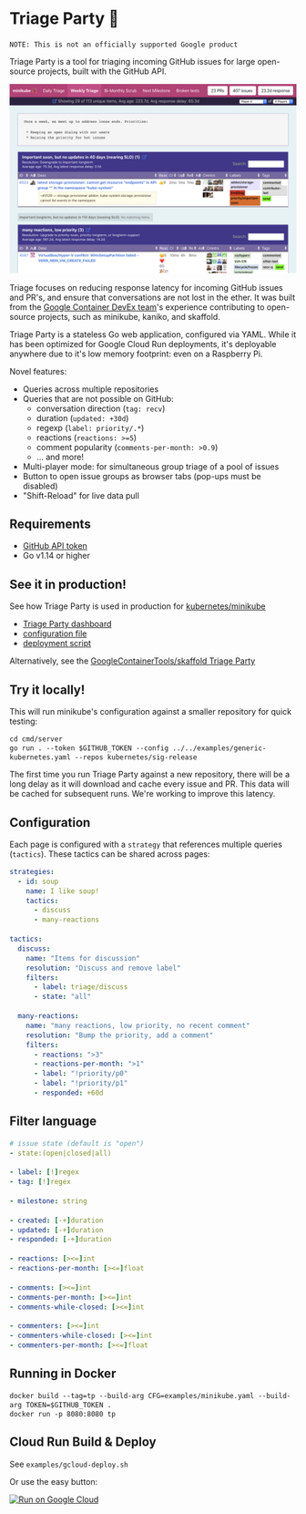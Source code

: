 # Triage Party 🎉
`NOTE: This is not an officially supported Google product`

Triage Party is a tool for triaging incoming GitHub issues for large open-source projects, built with the GitHub API. 

![screenshot](screenshot.png)

Triage focuses on reducing response latency for incoming GitHub issues and PR's, and ensure that conversations are not lost in the ether. It was built from the [Google Container DevEx team](http://github.com/GoogleContainerTools)'s experience contributing to open-source projects, such as minikube, kaniko, and skaffold. 

Triage Party is a stateless Go web application, configured via YAML. While it has been optimized for Google Cloud Run deployments, it's deployable anywhere due to it's low memory footprint: even on a Raspberry Pi.

Novel features:
* Queries across multiple repositories
* Queries that are not possible on GitHub:
  * conversation direction (`tag: recv`)
  * duration (`updated: +30d`)
  * regexp (`label: priority/.*`)
  * reactions (`reactions: >=5`)
  * comment popularity (`comments-per-month: >0.9`)
  * ... and more!
* Multi-player mode: for simultaneous group triage of a pool of issues
* Button to open issue groups as browser tabs (pop-ups must be disabled)
* "Shift-Reload" for live data pull

## Requirements

- [GitHub API token](https://help.github.com/en/articles/creating-a-personal-access-token-for-the-command-line)
- Go v1.14 or higher

## See it in production!

See how Triage Party is used in production for [kubernetes/minikube](https://github.com/kubernetes/minikube)

* [Triage Party dashboard](http://tinyurl.com/mk-tparty)
* [configuration file](examples/minikube.yaml)
* [deployment script](examples/minikube-deploy.sh)

Alternatively, see the [GoogleContainerTools/skaffold Triage Party](https://skaffold-triage-party-eyodkz2nea-uc.a.run.app/)

## Try it locally!

This will run minikube's configuration against a smaller repository for quick testing:

```
cd cmd/server
go run . --token $GITHUB_TOKEN --config ../../examples/generic-kubernetes.yaml --repos kubernetes/sig-release
```

The first time you run Triage Party against a new repository, there will be a long delay as it will download and cache every issue and PR. This data will be cached for subsequent runs. We're working to improve this latency.

## Configuration

Each page is configured with a `strategy` that references multiple queries (`tactics`). These tactics can be shared across pages:

```yaml
strategies:
  - id: soup
    name: I like soup!
    tactics:
      - discuss
      - many-reactions

tactics:
  discuss:
    name: "Items for discussion"
    resolution: "Discuss and remove label"
    filters:
      - label: triage/discuss
      - state: "all"

  many-reactions:
    name: "many reactions, low priority, no recent comment"
    resolution: "Bump the priority, add a comment"
    filters:
      - reactions: ">3"
      - reactions-per-month: ">1"
      - label: "!priority/p0"
      - label: "!priority/p1"
      - responded: +60d
```

## Filter language

```yaml
# issue state (default is "open")
- state:(open|closed|all)

- label: [!]regex
- tag: [!]regex

- milestone: string

- created: [-+]duration
- updated: [-+]duration
- responded: [-+]duration

- reactions: [><=]int
- reactions-per-month: [><=]float

- comments: [><=]int
- comments-per-month: [><=]int
- comments-while-closed: [><=]int

- commenters: [><=]int
- commenters-while-closed: [><=]int
- commenters-per-month: [><=]float
```



## Running in Docker

```
docker build --tag=tp --build-arg CFG=examples/minikube.yaml --build-arg TOKEN=$GITHUB_TOKEN .
docker run -p 8080:8080 tp
```

## Cloud Run Build & Deploy

See `examples/gcloud-deploy.sh`

Or use the easy button:

[![Run on Google Cloud](https://storage.googleapis.com/cloudrun/button.svg)](https://console.cloud.google.com/cloudshell/editor?shellonly=true&cloudshell_image=gcr.io/cloudrun/button&cloudshell_git_repo=https://github.com/google/triage-party)
